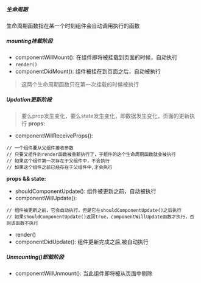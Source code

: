 ##### 生命周期
生命周期函数指在某一个时刻组件会自动调用执行的函数
##### mounting挂载阶段
- componentWillMount(): 在组件即将被挂载到页面的时候，自动执行
- `render()`
- componentDidMount(): 组件被挂在到页面之后，自动被执行
> 这两个生命周期函数只在第一次挂载的时候被执行

##### Updation更新阶段
> 要么prop发生变化，要么state发生变化，即数据发生变化，页面的更新执行
**props:**
- componentWillReceiveProps(): 
```
// 一个组件要从父组件接收参数
// 只要父组件的render函数被重新执行了，子组件的这个生命周期函数就会被执行
// 如果这个组件第一次存在于父组件中，不会执行
// 如果这个组件之前已经存在于父组件中,才会执行
```
**props && state:**
- shouldComponentUpdate(): 组件被更新之前，自动被执行
- componentWillUpdate(): 
```
// 组件被更新之前，它会自动执行，但是它在shouldComponentUpdate()之后执行
// 如果shouldComponentUpdate()返回true，componentWillUpdate函数才执行，否则该函数不执行
```
- render()
- componentDidUpdate(): 组件更新完成之后,被自动执行

##### Unmounting()卸载阶段
- componentWillUnmount(): 当此组件即将被从页面中剔除